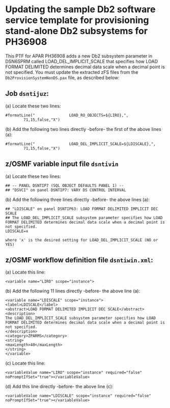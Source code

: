 # Updating the sample Db2 software service template for provisioning stand-alone Db2 subsystems for PH36908

 This PTF for APAR PH36908 adds a new Db2 subsystem parameter in DSN6SPRM called LOAD_DEL_IMPLICIT_SCALE that specifies how LOAD FORMAT DELIMITED determines decimal data scale when a decimal point is not specified. You must update the extracted zFS files from the `Db2ProvisionSystemNonDS.pax` file, as described below:

## Job `dsntijuz`:

(a) Locate these two lines:

    #formatLine("               LOAD_RO_OBJECTS=${LIRO},", 
            71,15,false,"X")                        

(b) Add the following two lines directly -before- the first of the above lines (a):

    #formatLine("               LOAD_DEL_IMPLICIT_SCALE=${LDISCALE},",
            71,15,false,"X")                                                     

## z/OSMF variable input file `dsntivin`

(a) Locate these two lines:

    ## -- PANEL DSNTIP7 (SQL OBJECT DEFAULTS PANEL 1) --
    ## "DSVCI" on panel DSNTIP7: VARY DS CONTROL INTERVAL    

(b) Add the following three lines directly -before- the above lines (a):

    ## "LDISCALE" on panel DSNTIP63: LOAD FORMAT DELIMITED IMPLICIT DEC SCALE
    ## The LOAD_DEL_IMPLICIT_SCALE subsystem parameter specifies how LOAD FORMAT DELIMITED determines decimal data scale when a decimal point is not specified.
    LDISCALE=x                      

    where 'x' is the desired setting for LOAD_DEL_IMPLICIT_SCALE (NO or YES)

## z/OSMF workflow definition file `dsntiwin.xml`:

(a) Locate this line:

    <variable name="LIRO" scope="instance">                                

(b) Add the following 11 lines directly -before- the above line (a):

    <variable name="LDISCALE" scope="instance">
    <label>LDISCALE</label>
    <abstract>LOAD FORMAT DELIMITED IMPLICIT DEC SCALE</abstract>
    <description>
    The LOAD_DEL_IMPLICIT_SCALE subsystem parameter specifies how LOAD FORMAT DELIMITED determines decimal data scale when a decimal point is not specified.
    </description>
    <category>ZPARMS</category>
    <string>
    <maxLength>40</maxLength>
    </string>
    </variable>

(c) Locate this line:

    <variableValue name="LIRO" scope="instance" required="false" noPromptIfSet="true"></variableValue>

(d) Add this line directly -before- the above line (c):

    <variableValue name="LDISCALE" scope="instance" required="false" noPromptIfSet="true"></variableValue>

